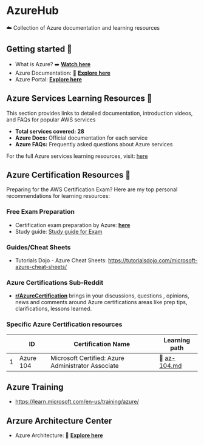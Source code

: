 # AzureHub

☁️ Collection of Azure documentation and learning resources

## Getting started 🚀

- What is Azure? ➡️ [**Watch here**](https://youtu.be/oPSHs71mTVU)
- Azure Documentation: 📖 [**Explore here**](https://learn.microsoft.com/en-us/azure/?product=popular)
- Azure Portal: [**Explore here**](https://portal.azure.com/#home)

<!-- Learning-Resource-Begin -->
<!-- Do not edit the above line manually -->

## Azure Services Learning Resources 📘

This section provides links to detailed documentation, introduction videos, and FAQs for popular AWS services

- **Total services covered:** **28**
- **Azure Docs:** Official documentation for each service
- **Azure FAQs:** Frequently asked questions about Azure services

For the full Azure services learning resources, visit: [here](./Azure_Services.md)

## Azure Certification Resources 💯

Preparing for the AWS Certification Exam? Here are my top personal recommendations for learning resources:

### Free Exam Preparation

- Certification exam preparation by Azure: [**here**](https://learn.microsoft.com/en-us/credentials/browse/?credential_types=certification)
- Study guide: [Study guide for Exam](https://learn.microsoft.com/en-us/credentials/certifications/resources/study-guides/az-104)

### Guides/Cheat Sheets

- Tutorials Dojo - Azure Cheat Sheets: https://tutorialsdojo.com/microsoft-azure-cheat-sheets/

### Azure Certifications Sub-Reddit

- [**r/AzureCertification**](https://www.reddit.com/r/AzureCertification/) brings in your discussions, questions , opinions, news and comments around Azure certifications areas like prep tips, clarifications, lessons learned.

### Specific Azure Certification resources

|     | ID        | Certification Name                                 | Learning path                             |
| --- | --------- | -------------------------------------------------- | ----------------------------------------- |
| 1   | Azure 104 | Microsoft Certified: Azure Administrator Associate | 📖 [az-104.md](./certification/az-104.md) |

## Azure Training

- https://learn.microsoft.com/en-us/training/azure/

## Arzure Architecture Center

- Azure Architecture: 📖 [**Explore here**](https://learn.microsoft.com/en-us/azure/architecture/browse/)
